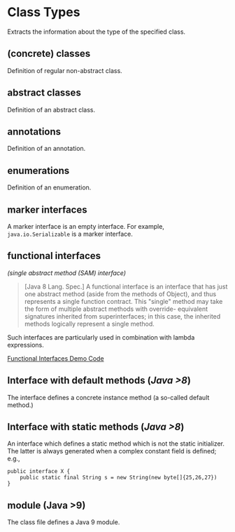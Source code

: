 # Class Types
Extracts the information about the type of the specified class.

## (concrete) classes
Definition of regular non-abstract class.

## abstract classes
Definition of an abstract class.

## annotations
Definition of an annotation.

## enumerations
Definition of an enumeration.

## marker interfaces
A marker interface is an empty interface. For example, `java.io.Serializable` is a marker interface.

## functional interfaces  
*(single abstract method (SAM) interface)*

> [Java 8 Lang. Spec.] A functional interface is an interface that has just one abstract method (aside from the methods of Object), and thus represents a single function contract. This "single" method may take the form of multiple abstract methods with override- equivalent signatures inherited from superinterfaces; in this case, the inherited methods logically represent a single method.

Such interfaces are particularly used in combination with lambda expressions.

[Functional Interfaces Demo Code](https://bitbucket.org/delors/opal/src/HEAD/OPAL/bi/src/test/fixtures-java/projects/jvm_features/class_types/SAMInterface.java)


## Interface with default methods (*Java >8*)
The interface defines a concrete instance method (a so-called default method.)

## Interface with static methods (*Java >8*)
An interface which defines a static method which is not the static initializer.
The latter is always generated when a complex constant field is defined; e.g.,

    public interface X {
        public static final String s = new String(new byte[]{25,26,27})
    }

## module (Java >9)
The class file defines a Java 9 module.
